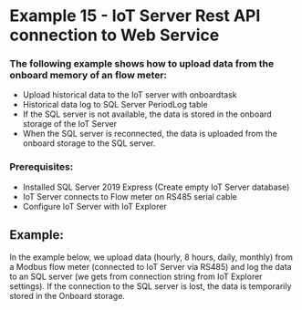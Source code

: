 # Example 15 - IoT Server Rest API connection to Web Service

### The following example shows how to upload data from the onboard memory of an flow meter:

  - Upload historical data to the IoT server with onboardtask
  - Historical data log to SQL Server PeriodLog table
  - If the SQL server is not available, the data is stored in the onboard storage of the IoT Server
  - When the SQL server is reconnected, the data is uploaded from the onboard storage to the SQL server.

### Prerequisites:

  - Installed SQL Server 2019 Express (Create empty IoT Server database)
  - IoT Server connects to Flow meter on RS485 serial cable
  - Configure IoT Server with IoT Explorer
  
## Example:

In the example below, we upload data (hourly, 8 hours, daily, monthly) from a Modbus flow meter (connected to IoT Server via RS485) and log the data to an SQL server (we gets from connection string from IoT Explorer settings). If the connection to the SQL server is lost, the data is temporarily stored in the Onboard storage.
